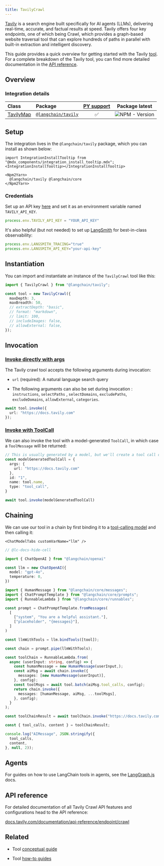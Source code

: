 ```yaml
---
title: TavilyCrawl
---
```


[Tavily](https://tavily.com/) is a search engine built specifically for AI agents (LLMs), delivering real-time, accurate, and factual results at speed. Tavily offers four key endpoints, one of which being Crawl, which provides a graph-based website traversal tool that can explore hundreds of paths in parallel with built-in extraction and intelligent discovery.

This guide provides a quick overview for getting started with the Tavily [tool](/oss/integrations/tools/). For a complete breakdown of the Tavily tool, you can find more detailed documentation in the [API reference](https://v03.api.js.langchain.com/modules/_langchain_tavily.html).

## Overview

### Integration details

| Class | Package | [PY support](https://python.langchain.com/docs/integrations/tools/tavily_search/) | Package latest |
| :--- | :--- | :---: | :---: |
| [TavilyMap](https://api.js.langchain.com/classes/_langchain_tavily.TavilyCrawl.html) | [`@langchain/tavily`](https://www.npmjs.com/package/@langchain/tavily) | ✅ |  ![NPM - Version](https://img.shields.io/npm/v/@langchain/tavily?style=flat-square&label=%20&) |

## Setup

The integration lives in the `@langchain/tavily` package, which you can install as shown below:

```{=mdx}
import IntegrationInstallTooltip from "@mdx_components/integration_install_tooltip.mdx";
<IntegrationInstallTooltip></IntegrationInstallTooltip>

<Npm2Yarn>
  @langchain/tavily @langchain/core
</Npm2Yarn>
```

### Credentials

Set up an API key [here](https://app.tavily.com) and set it as an environment variable named `TAVILY_API_KEY`.

```typescript
process.env.TAVILY_API_KEY = "YOUR_API_KEY"
```

It's also helpful (but not needed) to set up [LangSmith](https://smith.langchain.com/) for best-in-class observability:

```typescript
process.env.LANGSMITH_TRACING="true"
process.env.LANGSMITH_API_KEY="your-api-key"
```

## Instantiation

You can import and instantiate an instance of the `TavilyCrawl` tool like this:

```typescript
import { TavilyCrawl } from "@langchain/tavily";

const tool = new TavilyCrawl({
  maxDepth: 3,
  maxBreadth: 50,
  // extractDepth: "basic",
  // format: "markdown",
  // limit: 100,
  // includeImages: false,
  // allowExternal: false,
});
```

## Invocation

### [Invoke directly with args](/oss/concepts/tools)

The Tavily crawl tool accepts the following arguments during invocation:

* `url` (required): A natural language search query

* The following arguments can also be set during invocation : `instructions`, `selectPaths` , `selectDomains`, `excludePaths`, `excludeDomains`, `allowExternal`, `categories`.

```typescript
await tool.invoke({
  url: "https://docs.tavily.com"
});
```

### [Invoke with ToolCall](/oss/concepts/tools)

We can also invoke the tool with a model-generated `ToolCall`, in which case a `ToolMessage` will be returned:

```typescript
// This is usually generated by a model, but we'll create a tool call directly for demo purposes.
const modelGeneratedToolCall = {
  args: {
    url: "https://docs.tavily.com"
  },
  id: "1",
  name: tool.name,
  type: "tool_call",
}

await tool.invoke(modelGeneratedToolCall)
```

## Chaining

We can use our tool in a chain by first binding it to a [tool-calling model](/oss/how-to/tool_calling/) and then calling it:

```{=mdx}
<ChatModelTabs customVarName="llm" />
```

```typescript
// @lc-docs-hide-cell

import { ChatOpenAI } from "@langchain/openai"

const llm = new ChatOpenAI({
  model: "gpt-4o",
  temperature: 0,
})
```

```typescript
import { HumanMessage } from "@langchain/core/messages";
import { ChatPromptTemplate } from "@langchain/core/prompts";
import { RunnableLambda } from "@langchain/core/runnables";

const prompt = ChatPromptTemplate.fromMessages(
  [
    ["system", "You are a helpful assistant."],
    ["placeholder", "{messages}"],
  ]
)

const llmWithTools = llm.bindTools([tool]);

const chain = prompt.pipe(llmWithTools);

const toolChain = RunnableLambda.from(
  async (userInput: string, config) => {
    const humanMessage = new HumanMessage(userInput,);
    const aiMsg = await chain.invoke({
      messages: [new HumanMessage(userInput)],
    }, config);
    const toolMsgs = await tool.batch(aiMsg.tool_calls, config);
    return chain.invoke({
      messages: [humanMessage, aiMsg, ...toolMsgs],
    }, config);
  }
);

const toolChainResult = await toolChain.invoke("https://docs.tavily.com");
```

```typescript
const { tool_calls, content } = toolChainResult;

console.log("AIMessage", JSON.stringify({
  tool_calls,
  content,
}, null, 2));
```

## Agents

For guides on how to use LangChain tools in agents, see the [LangGraph.js](https://langchain-ai.github.io/langgraphjs/how-tos/#tool-calling) docs.

## API reference

For detailed documentation of all Tavily Crawl API features and configurations head to the API reference:

[docs.tavily.com/documentation/api-reference/endpoint/crawl](https://docs.tavily.com/documentation/api-reference/endpoint/crawl)

## Related

* Tool [conceptual guide](https://js.langchain.com/docs/concepts/tools/)

* Tool [how-to guides](https://js.langchain.com/docs/how_to/#tools)
